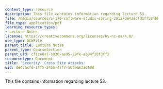 ```yaml
---
content_type: resource
description: This file contains information regarding lecture 53.
file: /media/courses/6-170-software-studio-spring-2013/de43acfd1ff524bb47f756caa63a0a8d_MIT6_170S13_53-sec-crs-ste.pdf
file_type: application/pdf
learning_resource_types:
- Lecture Notes
license: https://creativecommons.org/licenses/by-nc-sa/4.0/
ocw_type: OCWFile
parent_title: Lecture Notes
parent_type: CourseSection
parent_uid: cf1ce8a7-b030-ae95-29fe-ab84f20f3ff2
resourcetype: Document
title: 'Security: Cross Site Attacks'
uid: de43acfd-1ff5-24bb-47f7-56caa63a0a8d
---
```

This file contains information regarding lecture 53.